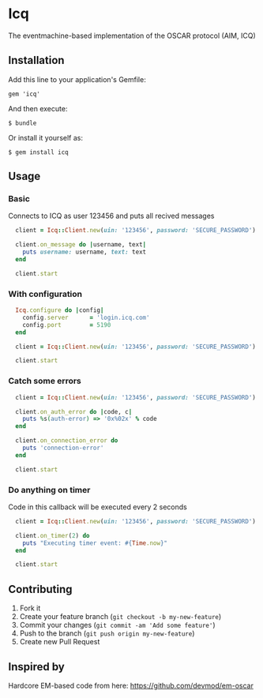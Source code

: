 # Icq

The eventmachine-based implementation of the OSCAR protocol (AIM, ICQ)

## Installation

Add this line to your application's Gemfile:

    gem 'icq'

And then execute:

    $ bundle

Or install it yourself as:

    $ gem install icq

## Usage

### Basic

Connects to ICQ as user 123456 and puts all recived messages

```ruby
  client = Icq::Client.new(uin: '123456', password: 'SECURE_PASSWORD')

  client.on_message do |username, text|
    puts username: username, text: text
  end

  client.start
```

### With configuration

```ruby
  Icq.configure do |config|
    config.server      = 'login.icq.com'
    config.port        = 5190
  end

  client = Icq::Client.new(uin: '123456', password: 'SECURE_PASSWORD')

  client.start
```

### Catch some errors

```ruby
  client = Icq::Client.new(uin: '123456', password: 'SECURE_PASSWORD')

  client.on_auth_error do |code, c|
    puts %s(auth-error) => '0x%02x' % code
  end

  client.on_connection_error do
    puts 'connection-error'
  end

  client.start
```

### Do anything on timer

Code in this callback will be executed every 2 seconds

```ruby
  client = Icq::Client.new(uin: '123456', password: 'SECURE_PASSWORD')

  client.on_timer(2) do 
    puts "Executing timer event: #{Time.now}"
  end

  client.start
```

## Contributing

1. Fork it
2. Create your feature branch (`git checkout -b my-new-feature`)
3. Commit your changes (`git commit -am 'Add some feature'`)
4. Push to the branch (`git push origin my-new-feature`)
5. Create new Pull Request

## Inspired by
 
Hardcore EM-based code from here: https://github.com/devmod/em-oscar
